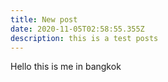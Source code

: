 ```yaml
---
title: New post
date: 2020-11-05T02:58:55.355Z
description: this is a test posts
---
```

Hello this is me in bangkok